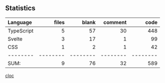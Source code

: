 ## Statistics

| Language   |    files |    blank |  comment |     code |
| :--------- | -------: | -------: | -------: | -------: |
| TypeScript |        5 |       57 |       30 |      448 |
| Svelte     |        3 |       17 |        1 |       99 |
| CSS        |        1 |        2 |        1 |       42 |
| --------   | -------- | -------- | -------- | -------- |
| SUM:       |        9 |       76 |       32 |      589 |

[cloc](https://github.com/AlDanial/cloc)
